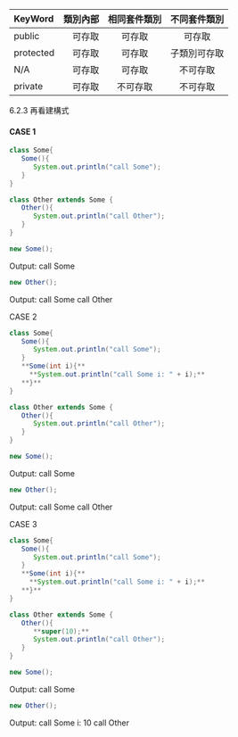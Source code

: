 



|KeyWord|類別內部|相同套件類別|不同套件類別
|:-----|----:|:----:|:----:|
|public|可存取|可存取|可存取|
|protected|可存取|可存取|子類別可存取|
|N/A|可存取|可存取|不可存取|
|private|可存取|不可存取|不可存取|


6.2.3 再看建構式

#### **CASE 1**
```java
class Some{
   Some(){
      System.out.println("call Some");
   }
}

class Other extends Some {
   Other(){
      System.out.println("call Other");
   }
}
```

```java
new Some();
```
Output: call Some

```java
new Other();
```
Output: 
call Some
call Other

CASE 2

```java
class Some{
   Some(){
      System.out.println("call Some");
   }
   **Some(int i){**
     **System.out.println("call Some i: " + i);**
   **}**
}

class Other extends Some {
   Other(){
      System.out.println("call Other");
   }
}
```

```java
new Some();
```
Output: call Some

```java
new Other();
```
Output: 
call Some
call Other

CASE 3

```java
class Some{
   Some(){
      System.out.println("call Some");
   }
   **Some(int i){**
     **System.out.println("call Some i: " + i);**
   **}**
}

class Other extends Some {
   Other(){
      **super(10);**
      System.out.println("call Other");
   }
}
```
```java
new Some();
```
Output: call Some

```java
new Other();
```
Output: 
call Some i: 10
call Other


